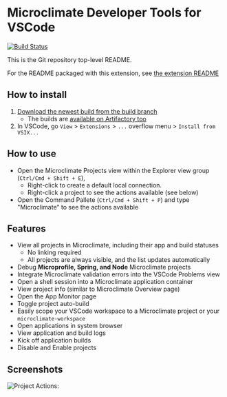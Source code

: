 # Microclimate Developer Tools for VSCode

[![Build Status](https://travis.ibm.com/dev-ex/microclimate-vscode.svg?token=jLZpzPrJozeLHsb1tpsR&branch=master)](https://travis.ibm.com/dev-ex/microclimate-vscode)

This is the Git repository top-level README.

For the README packaged with this extension, see [the extension README](https://github.ibm.com/dev-ex/microclimate-vscode/tree/master/dev/README.md)

## How to install
1. [Download the newest build from the build branch](https://github.ibm.com/dev-ex/microclimate-vscode/raw/build/vscode-microclimate-tools-0.0.2.vsix)
    - The builds are [available on Artifactory too](https://sys-mcs-docker-local.artifactory.swg-devops.com/artifactory/sys-mcs-docker-local/microclimate-vscode/)
2. In VSCode, go `View` > `Extensions` > `...` overflow menu > `Install from VSIX...`

## How to use
- Open the Microclimate Projects view within the Explorer view group (`Ctrl/Cmd + Shift + E`),
    - Right-click to create a default local connection.
    - Right-click a project to see the actions available (see below)
- Open the Command Pallete (`Ctrl/Cmd + Shift + P`) and type "Microclimate" to see the actions available

## Features
- View all projects in Microclimate, including their app and build statuses
    - No linking required
    - All projects are always visible, and the list updates automatically
- Debug **Microprofile, Spring, and Node** Microclimate projects
- Integrate Microclimate validation errors into the VSCode Problems view
- Open a shell session into a Microclimate application container
- View project info (similar to Microclimate Overview page)
- Open the App Monitor page
- Toggle project auto-build
- Easily scope your VSCode workspace to a Microclimate project or your `microclimate-workspace`
- Open applications in system browser
- View application and build logs
- Kick off application builds
- Disable and Enable projects

## Screenshots

![Project Actions:](https://github.ibm.com/dev-ex/microclimate-vscode/raw/master/img/project-context.png)